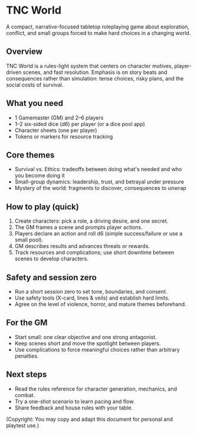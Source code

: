# TNC World

A compact, narrative-focused tabletop roleplaying game about exploration, conflict, and small groups forced to make hard choices in a changing world.

## Overview
TNC World is a rules-light system that centers on character motives, player-driven scenes, and fast resolution. Emphasis is on story beats and consequences rather than simulation: tense choices, risky plans, and the social costs of survival.

## What you need
- 1 Gamemaster (GM) and 2–6 players  
- 1–2 six-sided dice (d6) per player (or a dice pool app)  
- Character sheets (one per player)  
- Tokens or markers for resource tracking  

## Core themes
- Survival vs. Ethics: tradeoffs between doing what's needed and who you become doing it  
- Small-group dynamics: leadership, trust, and betrayal under pressure  
- Mystery of the world: fragments to discover, consequences to unwrap

## How to play (quick)
1. Create characters: pick a role, a driving desire, and one secret.  
2. The GM frames a scene and prompts player actions.  
3. Players declare an action and roll d6 (simple success/failure or use a small pool).  
4. GM describes results and advances threats or rewards.  
5. Track resources and complications; use short downtime between scenes to develop characters.

## Safety and session zero
- Run a short session zero to set tone, boundaries, and consent.  
- Use safety tools (X-card, lines & veils) and establish hard limits.  
- Agree on the level of violence, horror, and mature themes beforehand.

## For the GM
- Start small: one clear objective and one strong antagonist.  
- Keep scenes short and move the spotlight between players.  
- Use complications to force meaningful choices rather than arbitrary penalties.

## Next steps
- Read the rules reference for character generation, mechanics, and combat.  
- Try a one-shot scenario to learn pacing and flow.  
- Share feedback and house rules with your table.

(Copyright: You may copy and adapt this document for personal and playtest use.)